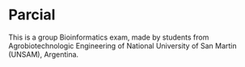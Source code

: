 Parcial
=======

This is a group Bioinformatics exam, made by students from Agrobiotechnologic Engineering of National University of San Martin (UNSAM), Argentina.
